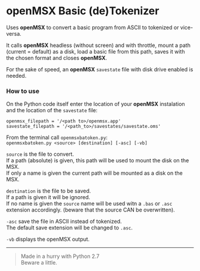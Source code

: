 # openMSX Basic (de)Tokenizer  

Uses **openMSX** to convert a basic program from ASCII to tokenized or vice-versa.  

It calls **openMSX** headless (without screen) and with throttle, mount a path (current = default) as a disk, load a basic file from this path, saves it with the chosen format and closes **openMSX**.  

For the sake of speed, an **openMSX** `savestate` file with disk drive enabled is needed.  

### How to use  

On the Python code itself enter the location of your **openMSX** instalation and the location of the `savestate` file:  
```
openmsx_filepath = '/<path to>/openmsx.app'  
savestate_filepath = '/<path_to>/savestates/savestate.oms'  
```

From the terminal call `openmsxbatoken.py`:  
`openmsxbatoken.py <source> [destination] [-asc] [-vb]`  

`source` is the file to convert.  
If a path (absolute) is given, this path will be used to mount the disk on the MSX.  
If only a name is given the current path will be mounted as a disk on the MSX.  

`destination` is the file to be saved.  
If a path is given it will be ignored.  
If no name is given the `source` name will be used witn a `.bas` or `.asc` extension accordingly. (beware that the source CAN be overwritten).  

`-asc` save the file in ASCII instead of tokenized.  
The default save extension will be changed to `.asc`.  

`-vb` displays the openMSX output.  

----------------------
> Made in a hurry with Python 2.7  
> Beware a little.

